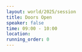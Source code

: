 ```yaml
---
layout: world/2025/session
title: Doors Open
speaker: false
time: 09:00 - 10:00
location:
running_order: 0
---
```

